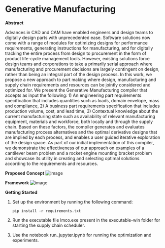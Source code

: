 # Generative Manufacturing

**Abstract**

Advances in CAD and CAM have enabled engineers and design teams to digitally design parts with unprecedented ease. Software solutions now come with a range of modules for optimizing designs for performance requirements, generating  instructions for manufacturing, and for digitally tracking the entire process from design to procurement in the form of product life-cycle management tools. However, existing solutions force design teams and corporations to take a primarily serial approach where manufacturing and procurement decisions are largely contingent on design, rather than being an integral part of the design process. In this work, we propose a new approach to part making where design, manufacturing and supply chain requirements and resources can be jointly considered and optimized for. We present the Generative Manufacturing compiler that accepts as input the following: 1) An engineering part requirements specification that includes quantities such as loads, domain envelope, mass and compliance, 2) A business part requirements specification that includes production volume, cost, and lead time, 3) Contextual knowledge about the current manufacturing state such as availability of relevant manufacturing equipment, materials and workforce, both locally and through the supply chain. Based on these factors, the compiler generates and evaluates manufacturing process alternatives and the optimal derivative designs that are implied by each process, and enables a user guided iterative exploration of the design space. As part of our initial implementation of this compiler, we demonstrate the effectiveness of our approach on examples of a cantilever beam problem and a rocket engine mounting bracket problem and showcase its utility in creating and selecting  optimal solutions according to the requirements and resources.

**Proposed Concept**
![image](https://github.com/user-attachments/assets/694cb757-5dba-4598-950b-2d18907f7afc)

**Framework**
![image](https://github.com/user-attachments/assets/79df1e9c-ae0d-43df-9dc8-e050c4100945)


**Getting Started**
1) Set up the environment by running the following command:
   
   ```pip install -r requirements.txt```
2) Run the executable file lmco.exe present in the executable-win folder for starting the supply chain scheduler.
3) Use the notebook run_jupyter.ipynb for running the optimization and experiments.

